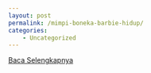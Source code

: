 ```yaml
---
layout: post
permalink: /mimpi-boneka-barbie-hidup/
categories:
    - Uncategorized
---
```


[Baca Selengkapnya](/02)